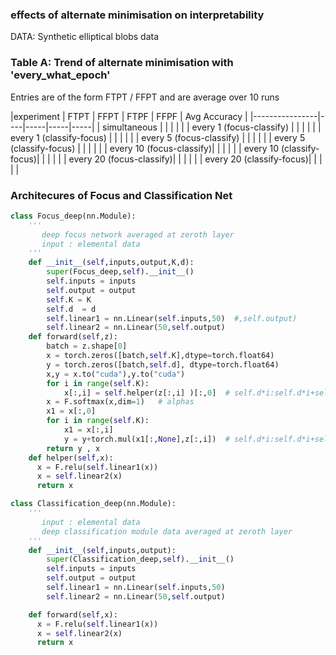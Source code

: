 ### effects of alternate minimisation on interpretability

DATA: Synthetic elliptical blobs data 

### Table A: Trend of alternate minimisation with 'every_what_epoch'
Entries are of the form FTPT / FFPT and are average over 10 runs

|experiment | FTPT | FFPT | FTPF | FFPF | Avg Accuracy |
|----------------|----|-----|-----|-----|
| simultaneous |  |  |  |  | 
| every 1 (focus-classify) | | | | |
| every 1 (classify-focus) | | | | |
| every 5 (focus-classify) | | | | |
| every 5 (classify-focus) | | | | |
| every 10 (focus-classify)| | | | |
| every 10 (classify-focus)| | | | |
| every 20 (focus-classify)| | | | |
| every 20 (classify-focus)| | | | |

<!---| 100 | 76.92 / 16.93 | 90.16 / 9.83  | 99.1 / 0.9    | 87.67 / 12.32 |
| 200 | 86.78 / 7.00  | 86.45 / 7.32  | 97.56 / 2.44  | 99.97 / 0.026 |
| 300 | 99.76 / 0.226 | 90.14 / 3.87  | 99.96 / 0.04  | 99.98 / 0.013 |--->

### Architecures of Focus and Classification Net
```python
class Focus_deep(nn.Module):
    '''
       deep focus network averaged at zeroth layer
       input : elemental data
    '''
    def __init__(self,inputs,output,K,d):
        super(Focus_deep,self).__init__()
        self.inputs = inputs
        self.output = output
        self.K = K
        self.d  = d
        self.linear1 = nn.Linear(self.inputs,50)  #,self.output)
        self.linear2 = nn.Linear(50,self.output) 
    def forward(self,z):
        batch = z.shape[0]
        x = torch.zeros([batch,self.K],dtype=torch.float64)
        y = torch.zeros([batch,self.d], dtype=torch.float64)
        x,y = x.to("cuda"),y.to("cuda")
        for i in range(self.K):
            x[:,i] = self.helper(z[:,i] )[:,0]  # self.d*i:self.d*i+self.d
        x = F.softmax(x,dim=1)   # alphas
        x1 = x[:,0]
        for i in range(self.K):
            x1 = x[:,i]          
            y = y+torch.mul(x1[:,None],z[:,i])  # self.d*i:self.d*i+self.d
        return y , x 
    def helper(self,x):
      x = F.relu(self.linear1(x))
      x = self.linear2(x)
      return x
```

```python
class Classification_deep(nn.Module):
    '''
       input : elemental data
       deep classification module data averaged at zeroth layer
    '''
    def __init__(self,inputs,output):
        super(Classification_deep,self).__init__()
        self.inputs = inputs
        self.output = output
        self.linear1 = nn.Linear(self.inputs,50)
        self.linear2 = nn.Linear(50,self.output)

    def forward(self,x):
      x = F.relu(self.linear1(x))
      x = self.linear2(x)
      return x    
```
